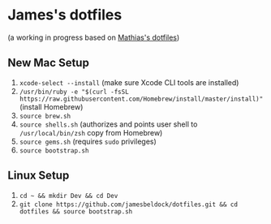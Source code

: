 # James's dotfiles
(a working in progress based on [Mathias's dotfiles](https://github.com/mathiasbynens/dotfiles))

## New Mac Setup
1. `xcode-select --install` (make sure Xcode CLI tools are installed)
1. `/usr/bin/ruby -e "$(curl -fsSL https://raw.githubusercontent.com/Homebrew/install/master/install)"` (install Homebrew)
1. `source brew.sh`
1. `source shells.sh` (authorizes and points user shell to `/usr/local/bin/zsh` copy from Homebrew)
1. `source gems.sh` (requires `sudo` privileges)
1. `source bootstrap.sh`

## Linux Setup
1. `cd ~ && mkdir Dev && cd Dev`
2. `git clone https://github.com/jamesbeldock/dotfiles.git && cd dotfiles && source bootstrap.sh`
